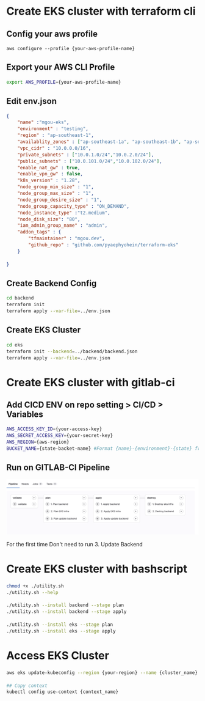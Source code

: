 # Create EKS cluster with terraform cli
## Config your aws profile
```
aws configure --profile {your-aws-profile-name}
```
## Export your AWS CLI Profile
```bash
export AWS_PROFILE={your-aws-profile-name}
```
## Edit env.json
```json
{
    "name" :"mgou-eks",
    "environment" : "testing",
    "region" : "ap-southeast-1",
    "availablity_zones" : ["ap-southeast-1a", "ap-southeast-1b", "ap-southeast-1c"],
    "vpc_cidr" : "10.0.0.0/16",
    "private_subnets" : ["10.0.1.0/24","10.0.2.0/24"],
    "public_subnets" : ["10.0.101.0/24","10.0.102.0/24"],
    "enable_nat_gw" : true,
    "enable_vpn_gw" : false,
    "k8s_version" : "1.28",
    "node_group_min_size" : "1",
    "node_group_max_size" : "1",
    "node_group_desire_size" : "1",
    "node_group_capacity_type" : "ON_DEMAND",
    "node_instance_type" :"t2.medium",
    "node_disk_size": "80",
    "iam_admin_group_name" : "admin",
    "addon_tags" : {
        "tfmaintainer" : "mgou.dev",
        "github_repo" : "github.com/pyaephyohein/terraform-eks"
    }
    
}
```

## Create Backend Config
```bash
cd backend
terraform init
terraform apply --var-file=../env.json
```
## Create EKS Cluster

```bash
cd eks
terraform init --backend=../backend/backend.json
terraform apply --var-file=../env.json
```

# Create EKS cluster with gitlab-ci

## Add CICD ENV on repo setting > CI/CD > Variables
```bash
AWS_ACCESS_KEY_ID={your-access-key}
AWS_SECRET_ACCESS_KEY={your-secret-key}
AWS_REGION={aws-region}
BUCKET_NAME={state-backet-name} #Format {name}-{environment}-{state} from env.json
```
## Run on GITLAB-CI Pipeline


![alt text](gitlab-ci.png)

For the first time Don't need to run 3. Update Backend 

# Create EKS cluster with bashscript

```bash
chmod +x ./utility.sh
./utility.sh --help

./utility.sh --install backend --stage plan
./utility.sh --install backend --stage apply

./utility.sh --install eks --stage plan
./utility.sh --install eks --stage apply
```


# Access EKS Cluster 

```bash
aws eks update-kubeconfig --region {your-region} --name {cluster_name}

## Copy context
kubectl config use-context {context_name}
```
